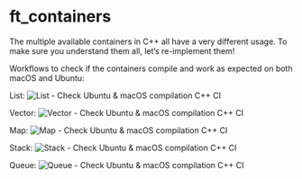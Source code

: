 # ft_containers

The multiple available containers in C++ all have a very different usage. To make sure you understand them all, let’s re-implement them!

Workflows to check if the containers compile and work as expected on both macOS and Ubuntu:

List: ![List - Check Ubuntu & macOS compilation C++ CI](https://github.com/pde-bakk/ft_containers/workflows/List%20-%20Check%20Ubuntu%20&%20macOS%20compilation%20C++%20CI/badge.svg)

Vector: ![Vector - Check Ubuntu & macOS compilation C++ CI](https://github.com/pde-bakk/ft_containers/workflows/Vector%20-%20Check%20Ubuntu%20&%20macOS%20compilation%20C++%20CI/badge.svg)

Map: ![Map - Check Ubuntu & macOS compilation C++ CI](https://github.com/pde-bakk/ft_containers/workflows/Map%20-%20Check%20Ubuntu%20&%20macOS%20compilation%20C++%20CI/badge.svg)

Stack: ![Stack - Check Ubuntu & macOS compilation C++ CI](https://github.com/pde-bakk/ft_containers/workflows/Stack%20-%20Check%20Ubuntu%20&%20macOS%20compilation%20C++%20CI/badge.svg)

Queue: ![Queue - Check Ubuntu & macOS compilation C++ CI](https://github.com/pde-bakk/ft_containers/workflows/Queue%20-%20Check%20Ubuntu%20&%20macOS%20compilation%20C++%20CI/badge.svg)
